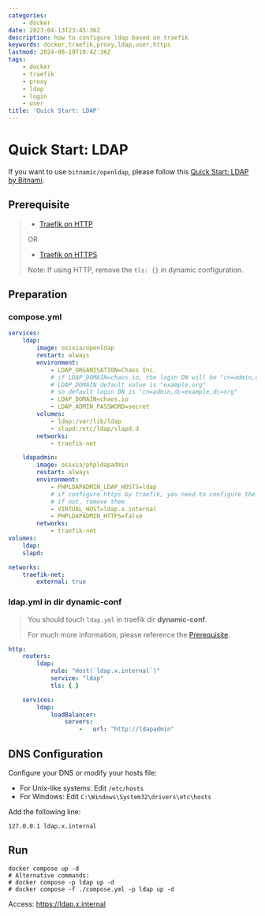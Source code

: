 ```yaml
---
categories:
    - docker
date: 2023-04-13T23:45:36Z
description: how to configure ldap based on traefik
keywords: docker,traefik,proxy,ldap,user,https
lastmod: 2024-08-18T10:42:36Z
tags:
    - docker
    - traefik
    - proxy
    - ldap
    - login
    - user
title: 'Quick Start: LDAP'
---
```




# Quick Start: LDAP

If you want to use `bitnamic/openldap`,
please follow this [Quick Start: LDAP by Bitnami](https://blog.caoyu.info/quick-start-2_1-bitnami-ldap.html).

## Prerequisite

> - [Traefik on HTTP](https://blog.caoyu.info/quick-start-1-traefik.html)
>
> OR
>
> - [Traefik on HTTPS](https://blog.caoyu.info/quick-start-1-1-traefik-ssl.html)
>
> Note: If using HTTP, remove the `tls: {}` in dynamic configuration.

## Preparation

### compose.yml

```yaml
services:
    ldap:
        image: osixia/openldap
        restart: always
        environment:
            - LDAP_ORGANISATION=Chaos Inc.
            # if LDAP_DOMAIN=chaos.io, the login DN will be "cn=admin,dc=chaos,dc=io"
            # LDAP_DOMAIN default value is "example.org"
            # so default login DN is "cn=admin,dc=example,dc=org"
            - LDAP_DOMAIN=chaos.io
            - LDAP_ADMIN_PASSWORD=secret
        volumes:
            - ldap:/var/lib/ldap
            - slapd:/etc/ldap/slapd.d
        networks:
            - traefik-net

    ldapadmin:
        image: osixia/phpldapadmin
        restart: always
        environment:
            - PHPLDAPADMIN_LDAP_HOSTS=ldap
            # if configure https by traefik, you need to configure the following two lines
            # if not, remove them
            - VIRTUAL_HOST=ldap.x.internal
            - PHPLDAPADMIN_HTTPS=false
        networks:
            - traefik-net
volumes:
    ldap:
    slapd:

networks:
    traefik-net:
        external: true

```

### ldap.yml in dir dynamic-conf

> You should touch `ldap.yml` in traefik dir **dynamic-conf**.
>
> For much more information, please reference the [Prerequisite](#Prerequisite).

```yaml
http:
    routers:
        ldap:
            rule: "Host(`ldap.x.internal`)"
            service: "ldap"
            tls: { }

    services:
        ldap:
            loadBalancer:
                servers:
                    -   url: "http://ldapadmin"

```

## DNS Configuration

Configure your DNS or modify your hosts file:

- For Unix-like systems: Edit `/etc/hosts`
- For Windows: Edit `C:\Windows\System32\drivers\etc\hosts`

Add the following line:

```
127.0.0.1 ldap.x.internal
```

## Run

```shell
docker compose up -d
# Alternative commands:
# docker compose -p ldap up -d
# docker compose -f ./compose.yml -p ldap up -d
```

Access: https://ldap.x.internal
